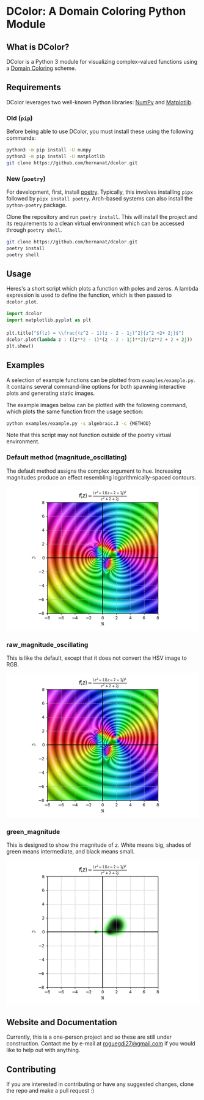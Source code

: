# DColor: A Domain Coloring Python Module

## What is DColor?

DColor is a Python 3 module for visualizing complex-valued functions using a [Domain Coloring](https://en.wikipedia.org/wiki/Domain_coloring) scheme.

## Requirements

DColor leverages two well-known Python libraries: [NumPy](https://numpy.org/) and [Matplotlib](https://matplotlib.org/).

### Old (`pip`)

Before being able to use DColor, you must install these using the following commands:

```bash
python3 -m pip install -U numpy
python3 -m pip install -U matplotlib
git clone https://github.com/hernanat/dcolor.git
```

### New (`poetry`)

For development, first, install [poetry](https://python-poetry.org/).
Typically, this involves installing `pipx` followed by `pipx install poetry`.
Arch-based systems can also install the `python-poetry` package.

Clone the repository and run `poetry install`.
This will install the project and its requirements to a clean virtual environment which can be accessed through `poetry shell`.

```bash
git clone https://github.com/hernanat/dcolor.git
poetry install
poetry shell
```

<!-- TODO
Figuring out how to install this this more permanently is a hanging question.
Poetry will let you build a wheel and tarball with `poetry build`, but getting this into PyPI would be better.
-->

## Usage

Heres's a short script which plots a function with poles and zeros.
A lambda expression is used to define the function, which is then passed to `dcolor.plot`.

```python
import dcolor
import matplotlib.pyplot as plt

plt.title("$f(z) = \\frac{(z^2 - 1)(z - 2 - 1j)^2}{z^2 +2+ 2j}$")
dcolor.plot(lambda z : ((z**2 - 1)*(z - 2 - 1j)**2)/(z**2 + 2 + 2j))
plt.show()
```

## Examples

A selection of example functions can be plotted from `examples/example.py`.
It contains several command-line options for both spawning interactive plots and
generating static images.

The example images below can be plotted with the following command, which plots the
same function from the usage section:

```bash
python examples/example.py -s algebraic.3 -c {METHOD}
```

Note that this script may not function outside of the poetry virtual environment.

### Default method (magnitude_oscillating)

The default method assigns the complex argument to hue.
Increasing magnitudes produce an effect resembling logarithmically-spaced contours.

![magnitude_oscillating example](images/magnitude_oscillating_algebraic_3.png)

### raw_magnitude_oscillating

This is like the default, except that it does not convert the HSV image to RGB.

![raw_magnitude_oscillating example](images/raw_magnitude_oscillating_algebraic_3.png)

### green_magnitude

This is designed to show  the magnitude of z.
White means big, shades of green means intermediate, and black means small.

![green_magnitude_example](images/green_magnitude_algebraic_3.png)


## Website and Documentation

Currently, this is a one-person project and so these are still under construction. Contact me by e-mail at roguegdi27@gmail.com if you would like to help out with anything.

## Contributing

If you are interested in contributing or have any suggested changes, clone the repo and make a pull request :)
